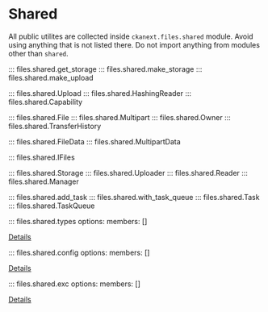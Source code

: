 # Shared

All public utilites are collected inside `ckanext.files.shared` module. Avoid
using anything that is not listed there. Do not import anything from modules
other than `shared`.


::: files.shared.get_storage
::: files.shared.make_storage
::: files.shared.make_upload

::: files.shared.Upload
::: files.shared.HashingReader
::: files.shared.Capability

::: files.shared.File
::: files.shared.Multipart
::: files.shared.Owner
::: files.shared.TransferHistory

::: files.shared.FileData
::: files.shared.MultipartData

::: files.shared.IFiles

::: files.shared.Storage
::: files.shared.Uploader
::: files.shared.Reader
::: files.shared.Manager

::: files.shared.add_task
::: files.shared.with_task_queue
::: files.shared.Task
::: files.shared.TaskQueue

::: files.shared.types
    options:
        members: []

[Details](types.md)

::: files.shared.config
    options:
        members: []

[Details](config.md)

::: files.shared.exc
    options:
        members: []

[Details](exceptions.md)
